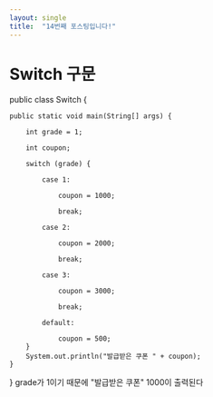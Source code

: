 ```yaml
---
layout: single
title:  "14번째 포스팅입니다!"
---
```

# Switch 구문

public class Switch {

    public static void main(String[] args) {
       
        int grade = 1;

        int coupon;
        
        switch (grade) {
            
            case 1:
                
                coupon = 1000;
                
                break;
          
            case 2:
                
                coupon = 2000;
              
                break;
           
            case 3:
                
                coupon = 3000;
              
                break;
           
            default:
               
                coupon = 500;
        }
        System.out.println("발급받은 쿠폰 " + coupon);
    }
}
grade가 1이기 때문에 "발급받은 쿠폰" 1000이 출력된다
